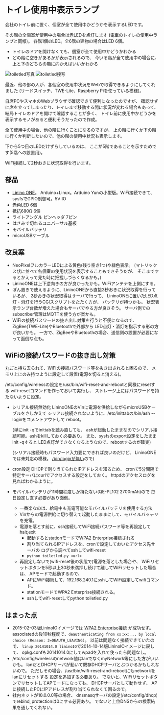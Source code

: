 # トイレ使用中表示ランプ

会社のトイレ前に置く、個室が全て使用中かどうかを表示するLEDです。

その階の全個室が使用中の場合は赤LEDを点灯します
(電車のトイレの使用中ランプと同様)。
各階1個のLED。全6階の建物の場合はLED 6個。

* トイレのドアを開けなくても、個室が全て使用中かどうかわかる
* どの階に空きがあるかが表示されるので、
  今いる階が全て使用中の場合に、上と下のどちらの階に向かえばいいかわかる

![toiletled写真](../img/toiletledw.jpg)
![toiletled接写](../img/toiletled-closeupw.jpg)

最近、他の部の人が、各個室の使用中状況をWebで取得できるようにしてくれました
(リードスイッチ、TWE-Lite、Raspberry Piを使っている模様)。

自席PCやスマホのWebブラウザで確認できて便利になったのですが、
確認せずに席を立ってしまったり、トイレまで移動する間に状況が変わる場合もあって、
結局トイレのドアを開けて確認することが多く、
トイレ前に使用中かどうかを表示するモノがあると便利そうだったので作成。

全て使用中の場合、他の階に行くことになるのですが、
上の階に行くか下の階に行くか判断したいので、他の階の使用中状況も表示します。

下から5つ目のLEDだけずらしているのは、
ここが5階であることを示すためです(5階への設置用)。

WiFi接続して2秒おきに状況取得を行います。

## 部品
* [Linino ONE](https://www.switch-science.com/catalog/2152/)。
  Arduino+Linux。Arduino Yunの小型版。WiFi接続できて、sysfsでGPIO制御可。5V IO
* 赤色LED 6個
* 抵抗680Ω 6個
* ライトアングル ピンヘッダ 7ピン
* はさみで切れるユニバーサル基板
* モバイルバッテリ
* microUSBケーブル

## 改良案
* NeoPixelフルカラーLEDによる黄色(残り空き1つ)や緑色表示。
  (マトリックス状に並べて各個室の使用状況を表示することもできそうだが、
  そこまでするとかえって見た時に把握しづらくなるかも。)
* LininoONEは上下逆向きの方が良かったかも。WiFiアンテナを上側にする。
* ぽん置きで使えるように、LininoONEから直接2秒おきに状況取得を行っているが、
  2秒おきの状況取得はサーバで行って、
  LininoONEに置いたLED点灯・消灯を行うCGIスクリプトをたたく方が、
  バッテリが持つかも。
  状況表示ランプ台数が増えた場合もサーバでやる方が良さそう。
  サーバ側でのsubscriber管理はMQTTを使う方が楽かも。
* WiFiの接続パスワードの抜き出し対策を行うと不便になるので、
  ZigBee(TWE-Lite)やBluetoothで外部から
  LED点灯・消灯を指示する形の方が良いかも。
  一方で、ZigBeeやBluetoothの場合、送信側の設置が必要になって面倒な点も。

## WiFiの接続パスワードの抜き出し対策
丸ごと持ち去られて、WiFiの接続パスワード等を抜き出されると困るので、
メモリ上にのみ持つように設定して設置(電源を切ると消える)。

/etc/config/wirelessの設定を/usr/bin/wifi-reset-and-rebootと同様にresetする
wifi-resetコマンドを作っておいて実行し、
ストレージ上にはパスワードを持たないように設定。

* シリアル接続無効化
LininoONEのVinに電源を供給しながらmicroUSBケーブルをさしかえて
シリアル接続されないように、/etc/inittabの/bin/ash --loginをコメントアウトして
reboot。

    (単にinit -qでinittabを読み直しても、
    ashが起動したままなのでシリアル接続可能。ashをkillしておく必要あり。
    また、sysfsのexport設定をしたままinit -qすると
    LED点灯ができなくなるようなので、rebootするのが確実)

    (シリアル接続時もパスワード入力要にできれば良いのだけど、
    LininoONEでは未対応の模様。
    [/bin/loginが無い](https://forum.openwrt.org/viewtopic.php?id=16900)ので)

* cron設定
DHCPで割り当てられたIPアドレスを知るため、
cronで5分間隔で特定サーバにcurlでアクセスする設定をしておく。
httpdのアクセスログを見ればわかるように。

* モバイルバッテリが11時間程度しか持たない(QE-PL102 2700mAh)ので
  毎日設定し直す必要があり面倒。
    + 一番楽なのは、給電中も充電可能なモバイルバッテリを使用する方法
    + Vinからの電源供給に切り替えて起動したままにして、モバイルバッテリを充電。
    + 電源を落とす前に、ssh接続してWiFi接続パスワード等を再設定してhalt;exit
        - 起動するとstationモードでWPA2 Enterprise接続される
        - 割り当てられるIPアドレスを、cronで設定しておいたアクセス先サーバの
          ログから調べてsshしてwifi-reset
        - `python toiletled.py <url>`
    + 再設定しないで(wifi-reset後の状態で)電源を落とした場合や、
      WiFiリセットボタンを5秒以上30秒未満押し続けて離してWiFiリセットした場合は、
      APモードで起動するので、
        - APにWiFi接続して、192.168.240.1にsshしてWiFi設定してwifiコマンド。
        - stationモードでWPA2 Enterprise接続される。
        - sshしてwifi-resetしてpython toiletled.py

## はまった点
* 2015-02-03版LininoIOイメージでは
  [WPA2 Enterprise接続](https://github.com/deton/phsringnotify#linino-one%E3%81%A7%E3%81%AEwpa2-enterprise%E3%81%B8%E3%81%AE%E6%8E%A5%E7%B6%9A%E6%96%B9%E6%B3%95)
  が成功せず。
  associatedの後10秒程度で、`deauthenticating from xx:xx:... by local choice (Reason: 3=DEAUTH_LEAVING)`。
  以前は問題なく接続できていたので、
  `linup 20141014.0 lininoIO`で2014-10-14版LininoIOイメージに戻して、
  opkg.confも20141014.0にしてwpadを入れて使ったら問題なし。
* /etc/config/wirelessのnetwork値はlanでなくmyNetwork等にした方がいいかも。
  lanだとDHCPサーバが動いて既存DHCPサーバとぶつかるかもしれないので。
  ただしその場合、/usr/bin/wifi-reset-and-rebootにもnetworkをlanにリセットする
  設定を追加する必要あり。
  でないと、WiFiリセットボタンでリセットしてAPモードになっても、
  DHCPサーバとして動作せず、
  APに接続したPCにIPアドレスが割り当てられなくて困るので。
* 社内ネットが10.0.0.0等の場合、
  dnsmasqサーバの設定(/etc/config/dhcp)でrebind_protectionは0にする必要あり。
  でないと上位DNSからの検索結果を通してくれない。
